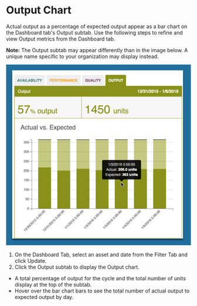 # Output Chart

 Actual output as a percentage of expected output appear as a bar chart on the Dashboard tab's Output subtab. Use the following steps to refine and view Output metrics from the Dashboard tab.
   
   **Note:** The Output subtab may appear differently than in the image below. A unique name specific to your organization may display instead.
   
   ![](outputChart.png)
   
  1. On the Dashboard Tab, select an asset and date from the Filter Tab and click Update.
  2. Click the Output subtab to display the Output chart. 
   * A total percentage of output for the cycle and the total number of units display at the top of the subtab.
   * Hover over the bar chart bars to see the total number of actual output to expected output by day.